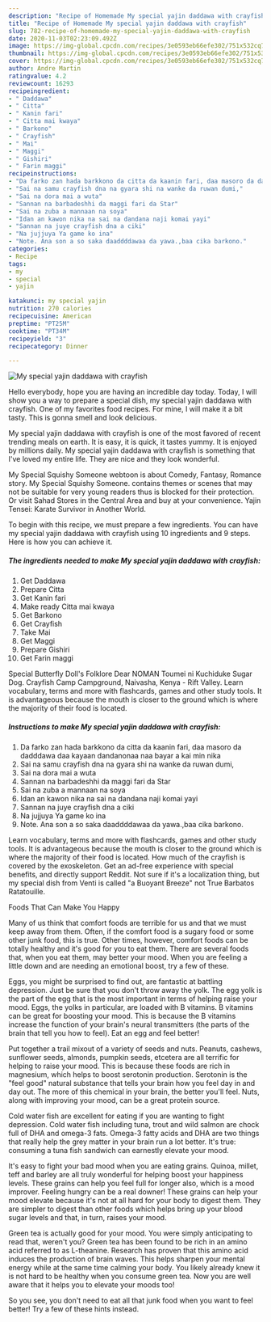 ```yaml
---
description: "Recipe of Homemade My special yajin daddawa with crayfish"
title: "Recipe of Homemade My special yajin daddawa with crayfish"
slug: 782-recipe-of-homemade-my-special-yajin-daddawa-with-crayfish
date: 2020-11-03T02:23:09.492Z
image: https://img-global.cpcdn.com/recipes/3e0593eb66efe302/751x532cq70/my-special-yajin-daddawa-with-crayfish-recipe-main-photo.jpg
thumbnail: https://img-global.cpcdn.com/recipes/3e0593eb66efe302/751x532cq70/my-special-yajin-daddawa-with-crayfish-recipe-main-photo.jpg
cover: https://img-global.cpcdn.com/recipes/3e0593eb66efe302/751x532cq70/my-special-yajin-daddawa-with-crayfish-recipe-main-photo.jpg
author: Andre Martin
ratingvalue: 4.2
reviewcount: 16293
recipeingredient:
- " Daddawa"
- " Citta"
- " Kanin fari"
- " Citta mai kwaya"
- " Barkono"
- " Crayfish"
- " Mai"
- " Maggi"
- " Gishiri"
- " Farin maggi"
recipeinstructions:
- "Da farko zan hada barkkono da citta da kaanin fari, daa masoro da dadddawa daa kayaan dandanonaa naa bayar a kai min nika"
- "Sai na samu crayfish dna na gyara shi na wanke da ruwan dumi,"
- "Sai na dora mai a wuta"
- "Sannan na barbadeshhi da maggi fari da Star"
- "Sai na zuba a mannaan na soya"
- "Idan an kawon nika na sai na dandana naji komai yayi"
- "Sannan na juye crayfish dna a ciki"
- "Na jujjuya Ya game ko ina"
- "Note. Ana son a so saka daaddddawaa da yawa.,baa cika barkono."
categories:
- Recipe
tags:
- my
- special
- yajin

katakunci: my special yajin 
nutrition: 270 calories
recipecuisine: American
preptime: "PT25M"
cooktime: "PT34M"
recipeyield: "3"
recipecategory: Dinner

---
```



![My special yajin daddawa with crayfish](https://img-global.cpcdn.com/recipes/3e0593eb66efe302/751x532cq70/my-special-yajin-daddawa-with-crayfish-recipe-main-photo.jpg)

Hello everybody, hope you are having an incredible day today. Today, I will show you a way to prepare a special dish, my special yajin daddawa with crayfish. One of my favorites food recipes. For mine, I will make it a bit tasty. This is gonna smell and look delicious.

My special yajin daddawa with crayfish is one of the most favored of recent trending meals on earth. It is easy, it is quick, it tastes yummy. It is enjoyed by millions daily. My special yajin daddawa with crayfish is something that I've loved my entire life. They are nice and they look wonderful.

My Special Squishy Someone webtoon is about Comedy, Fantasy, Romance story. My Special Squishy Someone. contains themes or scenes that may not be suitable for very young readers thus is blocked for their protection. Or visit Sahad Stores in the Central Area and buy at your convenience. Yajin Tensei: Karate Survivor in Another World.


To begin with this recipe, we must prepare a few ingredients. You can have my special yajin daddawa with crayfish using 10 ingredients and 9 steps. Here is how you can achieve it.

<!--inarticleads1-->

##### The ingredients needed to make My special yajin daddawa with crayfish:

1. Get  Daddawa
1. Prepare  Citta
1. Get  Kanin fari
1. Make ready  Citta mai kwaya
1. Get  Barkono
1. Get  Crayfish
1. Take  Mai
1. Get  Maggi
1. Prepare  Gishiri
1. Get  Farin maggi


Special Butterfly Doll&#39;s Folklore Dear NOMAN Toumei ni Kuchiduke Sugar Dog. Crayfish Camp Campground, Naivasha, Kenya - Rift Valley. Learn vocabulary, terms and more with flashcards, games and other study tools. It is advantageous because the mouth is closer to the ground which is where the majority of their food is located. 

<!--inarticleads2-->

##### Instructions to make My special yajin daddawa with crayfish:

1. Da farko zan hada barkkono da citta da kaanin fari, daa masoro da dadddawa daa kayaan dandanonaa naa bayar a kai min nika
1. Sai na samu crayfish dna na gyara shi na wanke da ruwan dumi,
1. Sai na dora mai a wuta
1. Sannan na barbadeshhi da maggi fari da Star
1. Sai na zuba a mannaan na soya
1. Idan an kawon nika na sai na dandana naji komai yayi
1. Sannan na juye crayfish dna a ciki
1. Na jujjuya Ya game ko ina
1. Note. Ana son a so saka daaddddawaa da yawa.,baa cika barkono.


Learn vocabulary, terms and more with flashcards, games and other study tools. It is advantageous because the mouth is closer to the ground which is where the majority of their food is located. How much of the crayfish is covered by the exoskeleton. Get an ad-free experience with special benefits, and directly support Reddit. Not sure if it&#39;s a localization thing, but my special dish from Venti is called &#34;a Buoyant Breeze&#34; not True Barbatos Ratatouille. 

Foods That Can Make You Happy


Many of us think that comfort foods are terrible for us and that we must keep away from them. Often, if the comfort food is a sugary food or some other junk food, this is true. Other times, however, comfort foods can be totally healthy and it's good for you to eat them. There are several foods that, when you eat them, may better your mood. When you are feeling a little down and are needing an emotional boost, try a few of these.

Eggs, you might be surprised to find out, are fantastic at battling depression. Just be sure that you don't throw away the yolk. The egg yolk is the part of the egg that is the most important in terms of helping raise your mood. Eggs, the yolks in particular, are loaded with B vitamins. B vitamins can be great for boosting your mood. This is because the B vitamins increase the function of your brain's neural transmitters (the parts of the brain that tell you how to feel). Eat an egg and feel better!

Put together a trail mixout of a variety of seeds and nuts. Peanuts, cashews, sunflower seeds, almonds, pumpkin seeds, etcetera are all terrific for helping to raise your mood. This is because these foods are rich in magnesium, which helps to boost serotonin production. Serotonin is the "feel good" natural substance that tells your brain how you feel day in and day out. The more of this chemical in your brain, the better you'll feel. Nuts, along with improving your mood, can be a great protein source.

Cold water fish are excellent for eating if you are wanting to fight depression. Cold water fish including tuna, trout and wild salmon are chock full of DHA and omega-3 fats. Omega-3 fatty acids and DHA are two things that really help the grey matter in your brain run a lot better. It's true: consuming a tuna fish sandwich can earnestly elevate your mood. 

It's easy to fight your bad mood when you are eating grains. Quinoa, millet, teff and barley are all truly wonderful for helping boost your happiness levels. These grains can help you feel full for longer also, which is a mood improver. Feeling hungry can be a real downer! These grains can help your mood elevate because it's not at all hard for your body to digest them. They are simpler to digest than other foods which helps bring up your blood sugar levels and that, in turn, raises your mood.

Green tea is actually good for your mood. You were simply anticipating to read that, weren't you? Green tea has been found to be rich in an amino acid referred to as L-theanine. Research has proven that this amino acid induces the production of brain waves. This helps sharpen your mental energy while at the same time calming your body. You likely already knew it is not hard to be healthy when you consume green tea. Now you are well aware that it helps you to elevate your moods too!

So you see, you don't need to eat all that junk food when you want to feel better! Try  a few  of  these  hints  instead.

